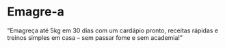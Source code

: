 # Emagre-a
“Emagreça até 5kg em 30 dias com um cardápio pronto, receitas rápidas e treinos simples em casa – sem passar fome e sem academia!”

